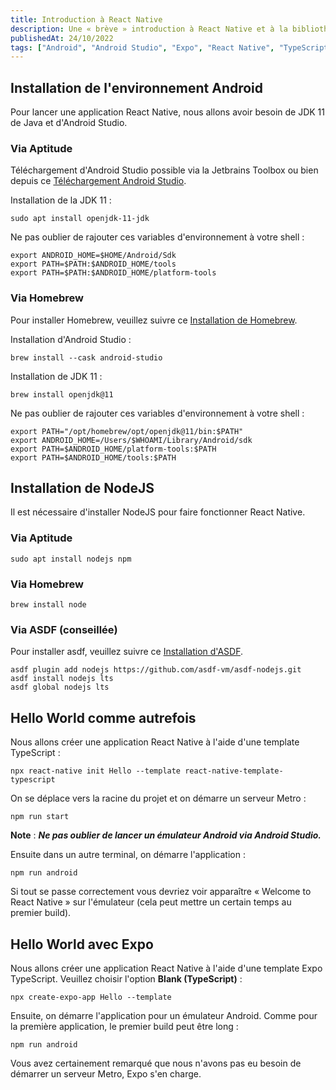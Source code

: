 ```yaml
---
title: Introduction à React Native
description: Une « brève » introduction à React Native et à la bibliothèque Expo, le tout en TypeScript.
publishedAt: 24/10/2022
tags: ["Android", "Android Studio", "Expo", "React Native", "TypeScript"]
---
```


## Installation de l'environnement Android

Pour lancer une application React Native, nous allons avoir besoin de JDK 11 de Java et d'Android Studio.

### Via Aptitude

Téléchargement d'Android Studio possible via la Jetbrains Toolbox ou bien depuis ce [Téléchargement Android Studio](https://developer.android.com/studio "lien").

Installation de la JDK 11 :
```shell
sudo apt install openjdk-11-jdk
```
Ne pas oublier de rajouter ces variables d'environnement à votre shell :
```shell
export ANDROID_HOME=$HOME/Android/Sdk
export PATH=$PATH:$ANDROID_HOME/tools
export PATH=$PATH:$ANDROID_HOME/platform-tools
```


### Via Homebrew

Pour installer Homebrew, veuillez suivre ce [Installation de Homebrew](https://brew.sh/index_fr "lien").

Installation d'Android Studio :
```shell
brew install --cask android-studio
```

Installation de JDK 11 :
```shell
brew install openjdk@11
```

Ne pas oublier de rajouter ces variables d'environnement à votre shell :
```shell
export PATH="/opt/homebrew/opt/openjdk@11/bin:$PATH"
export ANDROID_HOME=/Users/$WHOAMI/Library/Android/sdk
export PATH=$ANDROID_HOME/platform-tools:$PATH
export PATH=$ANDROID_HOME/tools:$PATH
```

## Installation de NodeJS

Il est nécessaire d'installer NodeJS pour faire fonctionner React Native.

### Via Aptitude

```shell
sudo apt install nodejs npm
```

### Via Homebrew

```shell
brew install node
```

### Via ASDF (conseillée)

Pour installer asdf, veuillez suivre ce [Installation d'ASDF](https://asdf-vm.com/guide/getting-started.html "lien").

```shell
asdf plugin add nodejs https://github.com/asdf-vm/asdf-nodejs.git
asdf install nodejs lts
asdf global nodejs lts
```

## Hello World comme autrefois

Nous allons créer une application React Native à l'aide d'une template TypeScript :
```shell
npx react-native init Hello --template react-native-template-typescript
```

On se déplace vers la racine du projet et on démarre un serveur Metro :
```shell
npm run start
```

**Note** : ***Ne pas oublier de lancer un émulateur Android via Android Studio.***

Ensuite dans un autre terminal, on démarre l'application :
```shell
npm run android
```

Si tout se passe correctement vous devriez voir apparaître « Welcome to React Native » sur l'émulateur (cela peut mettre un certain temps au premier build).

## Hello World avec Expo

Nous allons créer une application React Native à l'aide d'une template Expo TypeScript. Veuillez choisir l'option **Blank (TypeScript)** :
```shell
npx create-expo-app Hello --template
```

Ensuite, on démarre l'application pour un émulateur Android. Comme pour la première application, le premier build peut être long :
```shell
npm run android
```

Vous avez certainement remarqué que nous n'avons pas eu besoin de démarrer un serveur Metro, Expo s'en charge.










